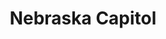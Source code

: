 ---
title: Nebraska Capitol
tags: john
image: /files/john/Nebraska_Capitol_2000.jpg
imageBase: Nebraska_Capitol
alt: A train yard in the foreground with the Nebraska State Capitol building standing tall in the background.          
width: 2000
height: 1332
imageDate: July 2024
location: Lincoln, Nebraska
camera: Canon 5DS
metaDescription: A train yard in the foreground with the Nebraska State Capitol building standing tall in the background.
---